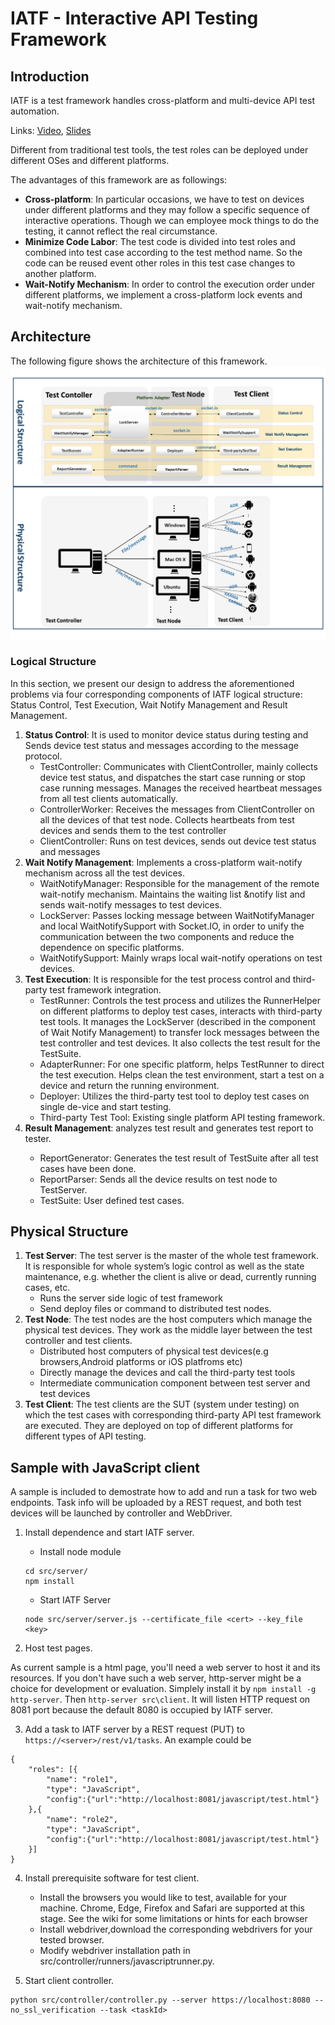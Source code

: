 # IATF - Interactive API Testing Framework

## Introduction

IATF is a test framework handles cross-platform and multi-device API test automation.

Links: [Video](https://youtu.be/mHJspt6BgZU?list=PLSIUOFhnxEiAeGHYoBZCvEMY5wCOIpyOM), [Slides](https://docs.google.com/presentation/d/1iVf-TogkdoIcvs8OpRMMWx76s9Zk4_f0JJ-e1sZIxog/edit#slide=id.p490)

Different from traditional test tools, the test roles can be deployed under different OSes and different platforms.

The advantages of this framework are as followings:

- **Cross-platform**: In particular occasions, we have to test on devices under different platforms and they may follow a specific sequence of interactive operations. Though we can employee mock things to do the testing, it cannot reflect the real circumstance.
- **Minimize Code Labor**: The test code is divided into test roles and combined into test case according to the test method name. So the code can be reused event other roles in this test case changes to another platform.
- **Wait-Notify Mechanism**: In order to control the execution order under different platforms, we implement a cross-platform lock events and wait-notify mechanism.

## Architecture

The following figure shows the architecture of this framework.
![Architecture of IATF](docs/images/arch.jpg)

### Logical Structure

In this section, we present our design to address the aforementioned problems via four corresponding components of IATF logical structure: Status Control, Test Execution, Wait Notify Management and Result Management.

1. **Status Control**: It is used to monitor device status during testing and Sends device test status and messages according to the message protocol.
    + TestController: Communicates with ClientController, mainly collects device test status, and dispatches the start case running or stop case running messages. Manages the received heartbeat messages from all test clients automatically.
    + ControllerWorker: Receives the messages from ClientController on all the devices of that test node. Collects heartbeats from test devices and sends them to the test controller
    + ClientController: Runs on test devices, sends out device test status and messages
2. **Wait Notify Management**: Implements a cross-platform wait-notify mechanism across all the test devices.
    + WaitNotifyManager: Responsible for the management of the remote wait-notify mechanism. Maintains the waiting list &notify list and sends wait-notify messages to test devices.
    + LockServer: Passes locking message between WaitNotifyManager and local WaitNotifySupport with Socket.IO, in order to unify the communication between the two components and reduce the dependence on specific platforms.
    + WaitNotifySupport: Mainly wraps local wait-notify operations on test devices.
3. **Test Execution**: It is responsible for the test process control and third-party test framework integration.
    + TestRunner: Controls the test process and utilizes the RunnerHelper on different platforms to deploy test cases, interacts with third-party test tools. It manages the LockServer (described in the component of Wait Notify Management) to transfer lock messages between the test controller and test devices. It also collects the test result for the TestSuite.
    + AdapterRunner: For one specific platform, helps TestRunner to direct the test execution. Helps clean the test environment, start a test on a device and return the running environment.
    + Deployer: Utilizes the third-party test tool to deploy test cases on single de-vice and start testing.
    + Third-party Test Tool: Existing single platform API testing framework.
4. **Result Management**: analyzes test result and generates test report to tester. <TODO>
    + ReportGenerator: Generates the test result of TestSuite after all test cases have been done.
    + ReportParser: Sends all the device results on test node to TestServer.
    + TestSuite: User defined test cases.

## Physical Structure

1. **Test Server**: The test server is the master of the whole test framework. It is responsible for whole system’s logic control as well as the state maintenance, e.g. whether the client is alive or dead, currently running cases, etc.
    + Runs the server side logic of  test framework
    + Send deploy files or command to distributed test nodes.
2. **Test Node**: The test nodes are the host computers which manage the physical test devices. They work as the middle layer between the test controller and test clients.
    + Distributed host computers of physical test devices(e.g browsers,Android platforms or iOS platfroms etc)
    + Directly manage the devices and call the third-party test tools
    + Intermediate communication component between test server and test devices
3. **Test Client**: The test clients are the SUT (system under testing) on which the test cases with corresponding third-party API test framework are executed. They are deployed on top of different platforms for different types of API testing.

## Sample with JavaScript client

A sample is included to demostrate how to add and run a task for two web endpoints. Task info will be uploaded by a REST request, and both test devices will be launched by controller and WebDriver.

1. Install dependence and start IATF server.
   + Install node module
   ```
   cd src/server/
   npm install
   ```
   + Start IATF Server

   ```
   node src/server/server.js --certificate_file <cert> --key_file <key>
   ```

2. Host test pages.

As current sample is a html page, you'll need a web server to host it and its resources. If you don't have such a web server, http-server might be a choice for development or evaluation. Simplely install it by `npm install -g http-server`. Then `http-server src\client`. It will listen HTTP request on 8081 port because the default 8080 is occupied by IATF server.

3. Add a task to IATF server by a REST request (PUT) to `https://<server>/rest/v1/tasks`. An example could be
```
{
    "roles": [{
        "name": "role1",
        "type": "JavaScript",
        "config":{"url":"http://localhost:8081/javascript/test.html"}
    },{
        "name": "role2",
        "type": "JavaScript",
        "config":{"url":"http://localhost:8081/javascript/test.html"}
    }]
}
```
4. Install prerequisite software for test client.
   + Install the browsers you would like to test, available for your machine. Chrome, Edge, Firefox and Safari are supported at this stage. See the wiki for some limitations or hints for each browser
   + Install webdriver,download the corresponding webdrivers for your tested browser.
   + Modify webdriver installation path in src/controller/runners/javascriptrunner.py.

5. Start client controller.
```
python src/controller/controller.py --server https://localhost:8080 --no_ssl_verification --task <taskId>
```